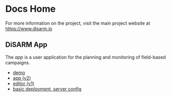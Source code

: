 # Docs Home

For more information on the project, visit the main project website at <https://www.disarm.io>
<!-- 
## DiSARM API

The _API_ is the main entry point to the project's modelling and algorithms work. Check back soon for documentation on how to access the DiSARM API. 

* [API docs](api-docs.md) -->

## DiSARM App

The _app_ is a user application for the planning and monitoring of field-based campaigns.

* [demo](app-v2/demo.md)
* [app \(v2\)](app-v2/)
* [editor \(v1\)](editor-v1/)
* [basic deployment, server config](deployment.md)

